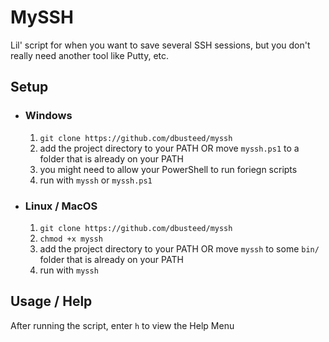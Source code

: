 # MySSH

Lil' script for when you want to save several SSH sessions, but you don't really need another tool like Putty, etc.

## Setup

* ### Windows
    1. `git clone https://github.com/dbusteed/myssh`
    1. add the project directory to your PATH OR move `myssh.ps1` to a folder that is already on your PATH
    1. you might need to allow your PowerShell to run foriegn scripts
    1. run with `myssh` or `myssh.ps1`

* ### Linux / MacOS
    1. `git clone https://github.com/dbusteed/myssh`
    1. `chmod +x myssh`
    1. add the project directory to your PATH OR move `myssh` to some `bin/` folder that is already on your PATH
    1. run with `myssh` 

## Usage / Help

After running the script, enter `h` to view the Help Menu